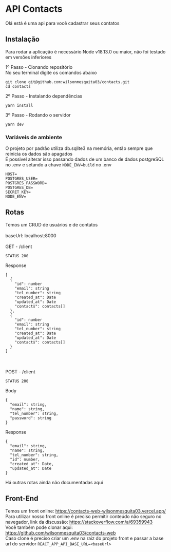 # API Contacts
Olá está é uma api para você cadastrar seus contatos

## Instalação
Para rodar a aplicação é necessário Node v18.13.0 ou maior, não foi testado em versões inferiores

1º Passo - Clonando repositório <br>
No seu terminal digite os comandos abaixo
```
git clone git@github.com:wilsonmesquita03/contacts.git
cd contacts
```
2º Passo - Instalando dependências
```
yarn install
```
3º Passo - Rodando o servidor
```
yarn dev
```
### Variáveis de ambiente
O projeto por padrão utiliza db.sqlite3 na memória, então sempre que reinicia os dados são apagados <br>
É possivel alterar isso passando dados de um banco de dados postgreSQL no .env e setando a chave ```NODE_ENV=build``` no .env
```
HOST=
POSTGRES_USER=
POSTGRES_PASSWORD=
POSTGRES_DB=
SECRET_KEY=
NODE_ENV=
```

## Rotas <br>
Temos um CRUD de usuários e de contatos <br>
<br>
baseUrl: localhost:8000
<br>
<br>
GET - /client

```
STATUS 200 
```
Response
```
[
  {
    "id": number
    "email": string
    "tel_number": string
    "created_at": Date
    "updated_at": Date
    "contacts": contacts[]
  },
  {
    "id": number
    "email": string
    "tel_number": string
    "created_at": Date
    "updated_at": Date
    "contacts": contacts[]
  }
]
```
<br>
<br>
POST - /client

```
STATUS 200 
```
Body  
```
{
  "email": string,
  "name": string,
  "tel_number": string,
  "password": string
}
```
Response
```
{
  "email": string,
  "name": string,
  "tel_number": string,
  "id": number,
  "created_at": Date,
  "updated_at": Date
}
```
Há outras rotas ainda não documentadas aqui



## Front-End <br>
Temos um front online: https://contacts-web-wilsonmesquita03.vercel.app/ <br>
Para utilizar nosso front online é preciso permitir conteúdo não seguro no navegador, link da discussão: https://stackoverflow.com/a/69359943<br>
Você também pode clonar aqui: https://github.com/wilsonmesquita03/contacts-web <br>
Caso clone é preciso criar um .env na raiz do projeto front e passar a base url do servidor ```REACT_APP_API_BASE_URL=<baseUrl>```

